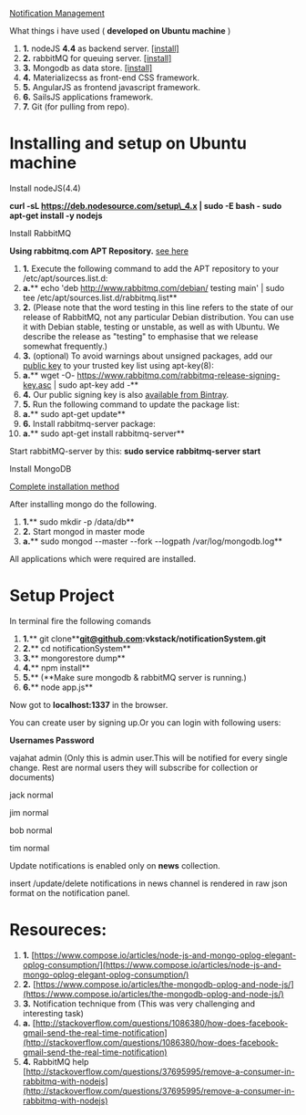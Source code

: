 [Notification Management](https://github.com/vkstack/notificationSystem)

What things i have used ( **developed on Ubuntu machine** )

1. **1.** nodeJS **4.4** as backend server. [[install]](https://nodejs.org/en/download/package-manager/)
2. **2.** rabbitMQ for queuing server. [[install]](https://www.rabbitmq.com/download.html)
3. **3.** Mongodb as data store. [[install]](https://www.mongodb.com/download-center?jmp=nav#community)
4. **4.** Materializecss as front-end CSS framework.
5. **5.** AngularJS as frontend javascript framework.
6. **6.** SailsJS applications framework.
7. **7.** Git (for pulling from repo).

# Installing and setup on Ubuntu machine

Install nodeJS(4.4)

**curl -sL https://deb.nodesource.com/setup\_4.x | sudo -E bash -
sudo apt-get install -y nodejs**

Install RabbitMQ

**Using rabbitmq.com APT Repository.** [see here](https://www.rabbitmq.com/install-debian.html)

1. **1.** Execute the following command to add the APT repository to your /etc/apt/sources.list.d:
  1. **a.**** echo &#39;deb http://www.rabbitmq.com/debian/ testing main&#39; | sudo tee /etc/apt/sources.list.d/rabbitmq.list**
2. **2.**  (Please note that the word testing in this         line refers to the state of our release of RabbitMQ, not         any particular Debian distribution. You can use it with         Debian stable, testing or unstable, as well as with         Ubuntu. We describe the release as &quot;testing&quot; to emphasise         that we release somewhat frequently.)
3. **3.**  (optional) To avoid warnings about unsigned packages, add         our [public         key](https://www.rabbitmq.com/rabbitmq-release-signing-key.asc) to your trusted key list using         apt-key(8):
  1. **a.**** wget -O- https://www.rabbitmq.com/rabbitmq-release-signing-key.asc | sudo apt-key add -**
4. **4.** Our public signing key is also [available from Bintray](https://bintray.com/rabbitmq/Keys/download_file?file_path=rabbitmq-release-signing-key.asc).
5. **5.**  Run the following command to update the package list:
  1. **a.**** sudo apt-get update**
6. **6.**  Install rabbitmq-server package:
  1. **a.**** sudo apt-get install rabbitmq-server**

Start rabbitMQ-server by this:     **sudo service rabbitmq-server start**



Install MongoDB

[Complete installation method](https://docs.mongodb.com/master/tutorial/install-mongodb-on-ubuntu/?_ga=1.267291661.2042427415.1465602590)

After installing mongo do the following.

1. **1.**** sudo mkdir -p /data/db**
2. **2.** Start mongod in master mode
  1. **a.**** sudo mongod --master --fork --logpath /var/log/mongodb.log**

All applications which were required are installed.



# Setup Project

In terminal fire the following comands

1. **1.**** git clone**[**git@github.com**](mailto:git@github.com)**:vkstack/notificationSystem.git**
2. **2.**** cd notificationSystem**
3. **3.**** mongorestore dump**
4. **4.**** npm install**
5. **5.**** (**Make sure mongodb &amp; rabbitMQ server is running.)
6. **6.**** node app.js**

Now got to **localhost:1337** in the browser.

You can create user by signing up.Or you can login with following users:

**Usernames        Password**

vajahat  admin    (Only this is admin user.This will be notified for       every single change. Rest are normal users they       will subscribe for collection or documents)

jack   normal

jim  normal

bob   normal

tim   normal

Update notifications is enabled only on **news** collection.

insert /update/delete notifications in news channel is rendered in raw json format on the notification panel.



# Resoureces:

1. **1.** [https://www.compose.io/articles/node-js-and-mongo-oplog-elegant-oplog-consumption/](https://www.compose.io/articles/node-js-and-mongo-oplog-elegant-oplog-consumption/)
2. **2.** [https://www.compose.io/articles/the-mongodb-oplog-and-node-js/](https://www.compose.io/articles/the-mongodb-oplog-and-node-js/)
3. **3.** Notification technique from (This was very challenging and interesting task)
  1. **a.** [http://stackoverflow.com/questions/1086380/how-does-facebook-gmail-send-the-real-time-notification](http://stackoverflow.com/questions/1086380/how-does-facebook-gmail-send-the-real-time-notification)
4. **4.** RabbitMQ help [http://stackoverflow.com/questions/37695995/remove-a-consumer-in-rabbitmq-with-nodejs](http://stackoverflow.com/questions/37695995/remove-a-consumer-in-rabbitmq-with-nodejs)
